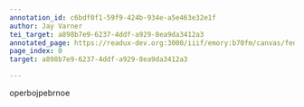 ```yaml
---
annotation_id: c6bdf0f1-59f9-424b-934e-a5e463e32e1f
author: Jay Varner
tei_target: a898b7e9-6237-4ddf-a929-8ea9da3412a3
annotated_page: https://readux-dev.org:3000/iiif/emory:b70fm/canvas/fedora:emory:gz698
page_index: 0
target: a898b7e9-6237-4ddf-a929-8ea9da3412a3

---
```

<p>operbojpebrnoe</p>
